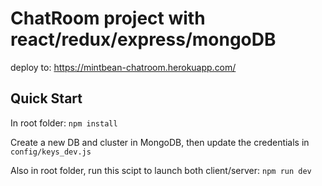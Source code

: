 # ChatRoom project with react/redux/express/mongoDB

deploy to: https://mintbean-chatroom.herokuapp.com/

## Quick Start

In root folder:
`npm install`

Create a new DB and cluster in MongoDB, then update the credentials in `config/keys_dev.js`

Also in root folder, run this scipt to launch both client/server:
`npm run dev`

